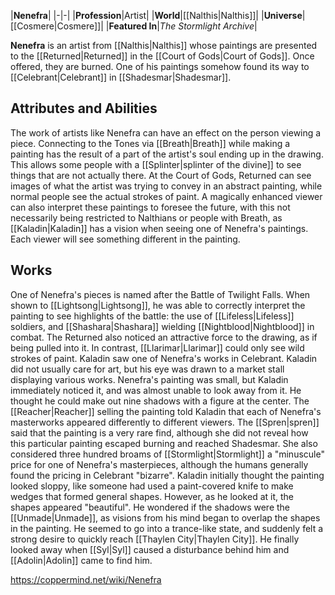 |**Nenefra**|
|-|-|
|**Profession**|Artist|
|**World**|[[Nalthis\|Nalthis]]|
|**Universe**|[[Cosmere\|Cosmere]]|
|**Featured In**|*The Stormlight Archive*|

**Nenefra** is an artist from [[Nalthis\|Nalthis]] whose paintings are presented to the [[Returned\|Returned]] in the [[Court of Gods\|Court of Gods]]. Once offered, they are burned. One of his paintings somehow found its way to [[Celebrant\|Celebrant]] in [[Shadesmar\|Shadesmar]].

## Attributes and Abilities
The work of artists like Nenefra can have an effect on the person viewing a piece. Connecting to the Tones via [[Breath\|Breath]] while making a painting has the result of a part of the artist's soul ending up in the drawing. This allows some people with a [[Splinter\|splinter of the divine]] to see things that are not actually there. At the Court of Gods, Returned can see images of what the artist was trying to convey in an abstract painting, while normal people see the actual strokes of paint. A magically enhanced viewer can also interpret these paintings to foresee the future, with this not necessarily being restricted to Nalthians or people with Breath, as [[Kaladin\|Kaladin]] has a vision when seeing one of Nenefra's paintings. Each viewer will see something different in the painting.

## Works
One of Nenefra's pieces is named after the Battle of Twilight Falls. When shown to [[Lightsong\|Lightsong]], he was able to correctly interpret the painting to see highlights of the battle: the use of [[Lifeless\|Lifeless]] soldiers, and [[Shashara\|Shashara]] wielding [[Nightblood\|Nightblood]] in combat. The Returned also noticed an attractive force to the drawing, as if being pulled into it. In contrast, [[Llarimar\|Llarimar]] could only see wild strokes of paint.
Kaladin saw one of Nenefra's works in Celebrant. Kaladin did not usually care for art, but his eye was drawn to a market stall displaying various works. Nenefra's painting was small, but Kaladin immediately noticed it, and was almost unable to look away from it. He thought he could make out nine shadows with a figure at the center. The [[Reacher\|Reacher]] selling the painting told Kaladin that each of Nenefra's masterworks appeared differently to different viewers. The [[Spren\|spren]] said that the painting is a very rare find, although she did not reveal how this particular painting escaped burning and reached Shadesmar. She also considered three hundred broams of [[Stormlight\|Stormlight]] a "minuscule" price for one of Nenefra's masterpieces, although the humans generally found the pricing in Celebrant "bizarre".
Kaladin initially thought the painting looked sloppy, like someone had used a paint-covered knife to make wedges that formed general shapes. However, as he looked at it, the shapes appeared "beautiful". He wondered if the shadows were the [[Unmade\|Unmade]], as visions from his mind began to overlap the shapes in the painting. He seemed to go into a trance-like state, and suddenly felt a strong desire to quickly reach [[Thaylen City\|Thaylen City]]. He finally looked away when [[Syl\|Syl]] caused a disturbance behind him and [[Adolin\|Adolin]] came to find him.



https://coppermind.net/wiki/Nenefra